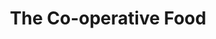 ---
title: "The Co-operative Food"
url: /knaphill-woking/the-co-operative-food/
shop: convenience
---